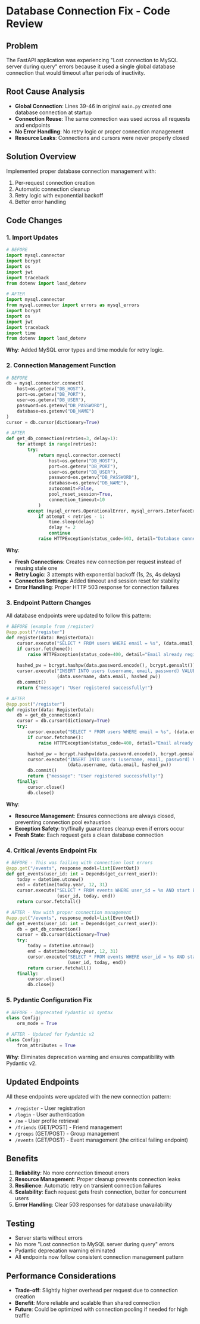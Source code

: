 # Database Connection Fix - Code Review

## Problem
The FastAPI application was experiencing "Lost connection to MySQL server during query" errors because it used a single global database connection that would timeout after periods of inactivity.

## Root Cause Analysis
- **Global Connection**: Lines 39-46 in original `main.py` created one database connection at startup
- **Connection Reuse**: The same connection was used across all requests and endpoints
- **No Error Handling**: No retry logic or proper connection management
- **Resource Leaks**: Connections and cursors were never properly closed

## Solution Overview
Implemented proper database connection management with:
1. Per-request connection creation
2. Automatic connection cleanup
3. Retry logic with exponential backoff
4. Better error handling

## Code Changes

### 1. Import Updates
```python
# BEFORE
import mysql.connector
import bcrypt
import os
import jwt
import traceback
from dotenv import load_dotenv

# AFTER  
import mysql.connector
from mysql.connector import errors as mysql_errors
import bcrypt
import os
import jwt
import traceback
import time
from dotenv import load_dotenv
```
**Why**: Added MySQL error types and time module for retry logic.

### 2. Connection Management Function
```python
# BEFORE
db = mysql.connector.connect(
    host=os.getenv("DB_HOST"),
    port=os.getenv("DB_PORT"),
    user=os.getenv("DB_USER"),
    password=os.getenv("DB_PASSWORD"),
    database=os.getenv("DB_NAME")
)
cursor = db.cursor(dictionary=True)

# AFTER
def get_db_connection(retries=3, delay=1):
    for attempt in range(retries):
        try:
            return mysql.connector.connect(
                host=os.getenv("DB_HOST"),
                port=os.getenv("DB_PORT"),
                user=os.getenv("DB_USER"),
                password=os.getenv("DB_PASSWORD"),
                database=os.getenv("DB_NAME"),
                autocommit=False,
                pool_reset_session=True,
                connection_timeout=10
            )
        except (mysql_errors.OperationalError, mysql_errors.InterfaceError) as e:
            if attempt < retries - 1:
                time.sleep(delay)
                delay *= 2
                continue
            raise HTTPException(status_code=503, detail="Database connection failed")
```
**Why**: 
- **Fresh Connections**: Creates new connection per request instead of reusing stale one
- **Retry Logic**: 3 attempts with exponential backoff (1s, 2s, 4s delays)
- **Connection Settings**: Added timeout and session reset for stability
- **Error Handling**: Proper HTTP 503 response for connection failures

### 3. Endpoint Pattern Changes
All database endpoints were updated to follow this pattern:

```python
# BEFORE (example from /register)
@app.post("/register")
def register(data: RegisterData):
    cursor.execute("SELECT * FROM users WHERE email = %s", (data.email,))
    if cursor.fetchone():
        raise HTTPException(status_code=400, detail="Email already registered")
    
    hashed_pw = bcrypt.hashpw(data.password.encode(), bcrypt.gensalt()).decode()
    cursor.execute("INSERT INTO users (username, email, password) VALUES (%s, %s, %s)",
                   (data.username, data.email, hashed_pw))
    db.commit()
    return {"message": "User registered successfully!"}

# AFTER
@app.post("/register")
def register(data: RegisterData):
    db = get_db_connection()
    cursor = db.cursor(dictionary=True)
    try:
        cursor.execute("SELECT * FROM users WHERE email = %s", (data.email,))
        if cursor.fetchone():
            raise HTTPException(status_code=400, detail="Email already registered")

        hashed_pw = bcrypt.hashpw(data.password.encode(), bcrypt.gensalt()).decode()
        cursor.execute("INSERT INTO users (username, email, password) VALUES (%s, %s, %s)",
                       (data.username, data.email, hashed_pw))
        db.commit()
        return {"message": "User registered successfully!"}
    finally:
        cursor.close()
        db.close()
```

**Why**:
- **Resource Management**: Ensures connections are always closed, preventing connection pool exhaustion
- **Exception Safety**: try/finally guarantees cleanup even if errors occur
- **Fresh State**: Each request gets a clean database connection

### 4. Critical /events Endpoint Fix
```python
# BEFORE - This was failing with connection lost errors
@app.get("/events", response_model=list[EventOut])
def get_events(user_id: int = Depends(get_current_user)):
    today = datetime.utcnow()
    end = datetime(today.year, 12, 31)
    cursor.execute("SELECT * FROM events WHERE user_id = %s AND start BETWEEN %s AND %s",
                   (user_id, today, end))
    return cursor.fetchall()

# AFTER - Now with proper connection management
@app.get("/events", response_model=list[EventOut])
def get_events(user_id: int = Depends(get_current_user)):
    db = get_db_connection()
    cursor = db.cursor(dictionary=True)
    try:
        today = datetime.utcnow()
        end = datetime(today.year, 12, 31)
        cursor.execute("SELECT * FROM events WHERE user_id = %s AND start BETWEEN %s AND %s",
                       (user_id, today, end))
        return cursor.fetchall()
    finally:
        cursor.close()
        db.close()
```

### 5. Pydantic Configuration Fix
```python
# BEFORE - Deprecated Pydantic v1 syntax
class Config:
    orm_mode = True

# AFTER - Updated for Pydantic v2
class Config:
    from_attributes = True
```
**Why**: Eliminates deprecation warning and ensures compatibility with Pydantic v2.

## Updated Endpoints
All these endpoints were updated with the new connection pattern:
- `/register` - User registration
- `/login` - User authentication  
- `/me` - User profile retrieval
- `/friends` (GET/POST) - Friend management
- `/groups` (GET/POST) - Group management
- `/events` (GET/POST) - Event management (the critical failing endpoint)

## Benefits
1. **Reliability**: No more connection timeout errors
2. **Resource Management**: Proper cleanup prevents connection leaks
3. **Resilience**: Automatic retry on transient connection failures
4. **Scalability**: Each request gets fresh connection, better for concurrent users
5. **Error Handling**: Clear 503 responses for database unavailability

## Testing
- Server starts without errors
- No more "Lost connection to MySQL server during query" errors
- Pydantic deprecation warning eliminated
- All endpoints now follow consistent connection management pattern

## Performance Considerations
- **Trade-off**: Slightly higher overhead per request due to connection creation
- **Benefit**: More reliable and scalable than shared connection
- **Future**: Could be optimized with connection pooling if needed for high traffic